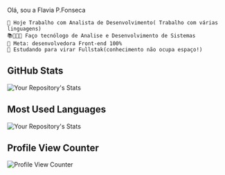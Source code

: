 Olá, sou a Flavia P.Fonseca

    🔭 Hoje Trabalho com Analista de Desenvolvimento( Trabalho com várias linguagens)
    📚👩🏼‍💻 Faço tecnólogo de Analise e Desenvolvimento de Sistemas
    🚀 Meta: desenvolvedora Front-end 100%
    🌱 Estudando para virar Fullstak(conhecimento não ocupa espaço!)
  


 ##  GitHub Stats
 ![Your Repository's Stats](https://github-readme-stats.vercel.app/api?username=FlaviaPFonseca&show_icons=true)
 ## Most Used Languages
 ![Your Repository's Stats](https://github-readme-stats.vercel.app/api/top-langs/?username=FlaviaPFonseca&theme=blue-green)

 ## Profile View Counter
 ![Profile View Counter](https://komarev.com/ghpvc/?username=FlaviaPFonseca)
